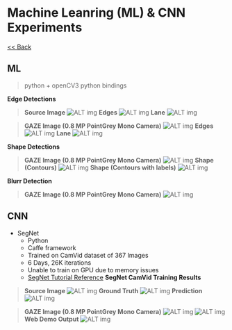 # Machine Leanring (ML) & CNN Experiments
[<< Back](ml-app-in-adv-map-creation.html)

## ML
> python + openCV3 python bindings


**Edge Detections**
>**Source Image**
![ALT img](images/ai-ml-dl/ml-results/lane.png)
>**Edges**
![ALT img](images/ai-ml-dl/ml-results/edges-auto.jpg)
>**Lane**
![ALT img](images/ai-ml-dl/ml-results/edges-lane.jpg)

>**GAZE Image (0.8 MP PointGrey Mono Camera)**
![ALT img](images/ai-ml-dl/ml-results/gaze-sample/040417_145638_16363225_color_l_43.jpg)
>**Edges**
![ALT img](images/ai-ml-dl/ml-results/gaze-sample/edges-auto.jpg)
>**Lane**
![ALT img](images/ai-ml-dl/ml-results/gaze-sample/edges-lane.jpg)

**Shape Detections**
>**GAZE Image (0.8 MP PointGrey Mono Camera)**
![ALT img](images/ai-ml-dl/ml-results/gaze-sample/040417_145638_16363225_color_l_43.jpg)
>**Shape (Contours)**
![ALT img](images/ai-ml-dl/ml-results/gaze-sample/ml-shape.jpg)
>**Shape (Contours with labels)**
![ALT img](images/ai-ml-dl/ml-results/gaze-sample/ml-shape-labels.jpg)


**Blurr Detection**
>**GAZE Image (0.8 MP PointGrey Mono Camera)**
![ALT img](images/ai-ml-dl/ml-results/gaze-sample/blur-images.jpg)

## CNN
* SegNet
	* Python
	* Caffe framework
	* Trained on CamVid dataset of 367 Images
	* 6 Days, 26K iterations
	* Unable to train on GPU due to memory issues
	* [SegNet Tutorial Reference](http://mi.eng.cam.ac.uk/projects/segnet/tutorial.html)
**SegNet CamVid Training Results**
>**Source Image**
![ALT img](images/ai-ml-dl/segnet-results/f1-pic.png)
>**Ground Truth**
![ALT img](images/ai-ml-dl/segnet-results/f1-truth.png)
>**Prediction**
![ALT img](images/ai-ml-dl/segnet-results/f1-predict.png)

>**GAZE Image (0.8 MP PointGrey Mono Camera)**
![ALT img](images/ai-ml-dl/segnet-results/gz-f1-pic.png)
![ALT img](images/ai-ml-dl/segnet-results/gz-f1-predict.png)
**Web Demo Output**
![ALT img](images/ai-ml-dl/segnet-results/gz-webdemo-predict.png)